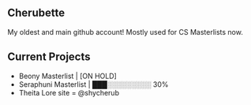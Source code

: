 ## Cherubette
My oldest and main github account! Mostly used for CS Masterlists now.

## Current Projects
- Beony Masterlist | [ON HOLD]
- Seraphuni Masterlist | ███░░░░░░░░░ 30%
- Theita Lore site = @shycherub
